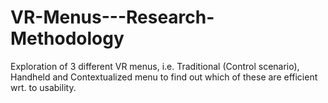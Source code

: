 # VR-Menus---Research-Methodology
Exploration of 3 different VR menus, i.e. Traditional (Control scenario), Handheld and Contextualized menu to find out which of these are efficient wrt. to usability.   
